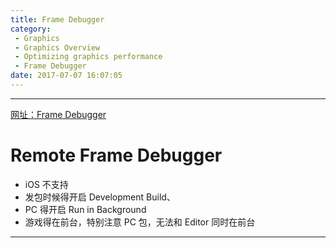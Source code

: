 ```yaml
---
title: Frame Debugger
category:
 - Graphics
 - Graphics Overview
 - Optimizing graphics performance
 - Frame Debugger
date: 2017-07-07 16:07:05
---
```


___

[网址：Frame Debugger](https://docs.unity3d.com/Manual/FrameDebugger.html)

# Remote Frame Debugger
- iOS 不支持
- 发包时候得开启 Development Build、
- PC 得开启 Run in Background
- 游戏得在前台，特别注意 PC 包，无法和 Editor 同时在前台

___